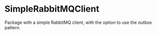 # SimpleRabbitMQClient
Package with a simple RabbitMQ client, with the option to use the outbox pattern.
